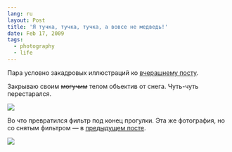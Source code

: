 ```yaml
---
lang: ru
layout: Post
title: 'Я тучка, тучка, тучка, а вовсе не медведь!'
date: Feb 17, 2009
tags:
  - photography
  - life
---
```


Пара условно закадровых иллюстраций ко [вчерашнему посту](http://birdwatcher.ru/blog/3175 "Пост про выходные").

<!--more-->

Закрываю своим ~~могучим~~ телом объектив от снега. Чуть-чуть перестарался.

![](http://wow.sapegin.me/0e2h3R0S3007/2009-02-15-5d-2340-artem-sapegin.jpg)

Во что превратился фильтр под конец прогулки. Эта же фотография, но со снятым фильтром — в [предыдущем посте](http://birdwatcher.ru/blog/3184 "Лес снизу вверх").

![](http://wow.sapegin.me/3I3F0g1G1h2w/2009-02-15-5d-2345-artem-sapegin.jpg)
